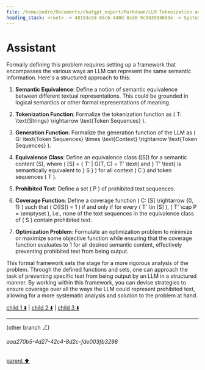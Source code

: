 ```yaml
---
file: /home/pedro/Documents/chatgpt_export/Markdown/LLM Tokenization and Variability.md
heading_stack: <root> -> 48193c9d-65c6-440d-8cd0-9c943994699e -> System -> 91ce2a8a-e1f3-4f78-ba1d-3b61beaaa490 -> System -> aaa26c7f-9d7a-4fb3-baa7-c136119b6999 -> User -> 9befa034-dcaf-4952-9436-8d80bc11c9b8 -> Assistant -> aaa226bd-4f84-4ff6-a977-51e43cd38071 -> User -> ec6cec4f-64e1-436c-9033-5fe6bf01ac66 -> Assistant
---
```

# Assistant

Formally defining this problem requires setting up a framework that encompasses the various ways an LLM can represent the same semantic information. Here's a structured approach to this:

1. **Semantic Equivalence**:
   Define a notion of semantic equivalence between different textual representations. This could be grounded in logical semantics or other formal representations of meaning.

2. **Tokenization Function**:
   Formalize the tokenization function as \( T: \text{Strings} \rightarrow \text{Token Sequences} \).

3. **Generation Function**:
   Formalize the generation function of the LLM as \( G: \text{Token Sequences} \times \text{Context} \rightarrow \text{Token Sequences} \).

4. **Equivalence Class**:
   Define an equivalence class \([S]\) for a semantic content \(S\), where \( [S] = \{ T' | G(T, C) = T' \text{ and } T' \text{ is semantically equivalent to } S \} \) for all context \( C \) and token sequences \( T \).

5. **Prohibited Text**:
   Define a set \( P \) of prohibited text sequences.

6. **Coverage Function**:
   Define a coverage function \( C: [S] \rightarrow \{0, 1\} \) such that \( C([S]) = 1 \) if and only if for every \( T' \in [S] \), \( T' \cap P = \emptyset \), i.e., none of the text sequences in the equivalence class of \( S \) contain prohibited text.

7. **Optimization Problem**:
   Formulate an optimization problem to minimize or maximize some objective function while ensuring that the coverage function evaluates to 1 for all desired semantic content, effectively preventing prohibited text from being output.

This formal framework sets the stage for a more rigorous analysis of the problem. Through the defined functions and sets, one can approach the task of preventing specific text from being output by an LLM in a structured manner. By working within this framework, you can devise strategies to ensure coverage over all the ways the LLM could represent prohibited text, allowing for a more systematic analysis and solution to the problem at hand.

[child 1 ⬇️](#aaa270b5-4d27-42c4-8d2c-fde003fb3298) | [child 2 ⬇️](#aaa240b1-6267-415f-be35-5b89ec40399e) | [child 3 ⬇️](#aaa2262f-714f-475c-add3-0c941a7c3dad)

---

(other branch ⎇)
###### aaa270b5-4d27-42c4-8d2c-fde003fb3298
[parent ⬆️](#ec6cec4f-64e1-436c-9033-5fe6bf01ac66)
